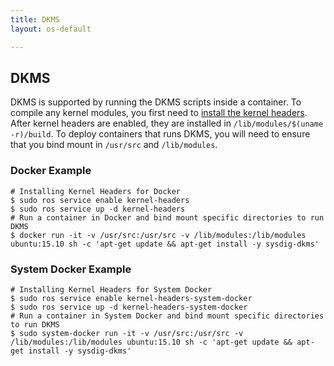 ```yaml
---
title: DKMS
layout: os-default

---
```


## DKMS

DKMS is supported by running the DKMS scripts inside a container. To compile any kernel modules, you first need to [install the kernel headers]({{site.baseurl}}/os/configuration/kernel-modules-kernel-headers/). After kernel headers are enabled, they are installed in `/lib/modules/$(uname -r)/build`. To deploy containers that runs DKMS, you will need to ensure that you bind mount in `/usr/src` and `/lib/modules`.  

### Docker Example

```
# Installing Kernel Headers for Docker
$ sudo ros service enable kernel-headers
$ sudo ros service up -d kernel-headers
# Run a container in Docker and bind mount specific directories to run DKMS
$ docker run -it -v /usr/src:/usr/src -v /lib/modules:/lib/modules ubuntu:15.10 sh -c 'apt-get update && apt-get install -y sysdig-dkms'
```

### System Docker Example

```
# Installing Kernel Headers for System Docker
$ sudo ros service enable kernel-headers-system-docker
$ sudo ros service up -d kernel-headers-system-docker
# Run a container in System Docker and bind mount specific directories to run DKMS
$ sudo system-docker run -it -v /usr/src:/usr/src -v /lib/modules:/lib/modules ubuntu:15.10 sh -c 'apt-get update && apt-get install -y sysdig-dkms'
```
